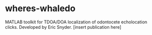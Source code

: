 # wheres-whaledo

MATLAB toolkit for TDOA/DOA localization of odontocete echolocation clicks. Developed by Eric Snyder. [insert publication here]
